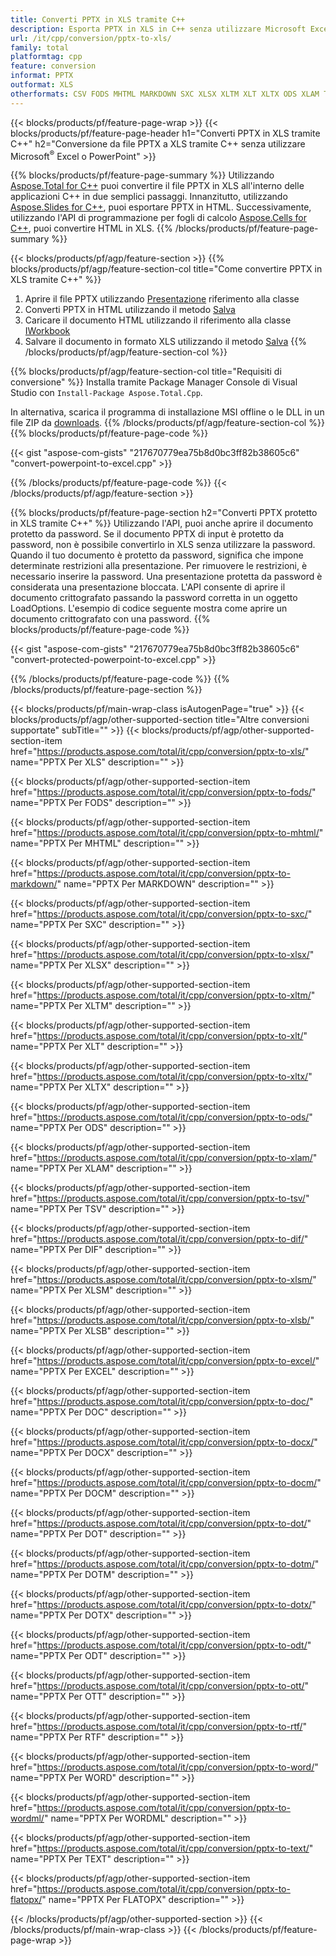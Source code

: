 ```yaml
---
title: Converti PPTX in XLS tramite C++
description: Esporta PPTX in XLS in C++ senza utilizzare Microsoft Excel o PowerPoint
url: /it/cpp/conversion/pptx-to-xls/
family: total
platformtag: cpp
feature: conversion
informat: PPTX
outformat: XLS
otherformats: CSV FODS MHTML MARKDOWN SXC XLSX XLTM XLT XLTX ODS XLAM TSV DIF XLSM XLSB EXCEL DOC DOCX DOCM DOT DOTM DOTX ODT OTT RTF WORD WORDML TEXT FLATOPX
---
```

{{< blocks/products/pf/feature-page-wrap >}}
{{< blocks/products/pf/feature-page-header h1="Converti PPTX in XLS tramite C++" h2="Conversione da file PPTX a XLS tramite C++ senza utilizzare Microsoft<sup>&reg;</sup> Excel o PowerPoint" >}}

{{% blocks/products/pf/feature-page-summary %}}
Utilizzando [Aspose.Total for C++](https://products.aspose.com/total/cpp/) puoi convertire il file PPTX in XLS all'interno delle applicazioni C++ in due semplici passaggi. Innanzitutto, utilizzando [Aspose.Slides for C++](https://products.aspose.com/slides/cpp/), puoi esportare PPTX in HTML. Successivamente, utilizzando l'API di programmazione per fogli di calcolo [Aspose.Cells for C++](https://products.aspose.com/cells/cpp/), puoi convertire HTML in XLS. 
{{% /blocks/products/pf/feature-page-summary  %}}

{{< blocks/products/pf/agp/feature-section >}}
{{% blocks/products/pf/agp/feature-section-col title="Come convertire PPTX in XLS tramite C++" %}}
1. Aprire il file PPTX utilizzando [Presentazione](https://reference.aspose.com/slides/cpp/class/aspose.slides.presentation) riferimento alla classe
2. Converti PPTX in HTML utilizzando il metodo [Salva](https://reference.aspose.com/slides/cpp/class/aspose.slides.presentation#a06fe2a156063c8c3e5ada2713bb697ba)
3. Caricare il documento HTML utilizzando il riferimento alla classe [IWorkbook](https://reference.aspose.com/cells/cpp/class/aspose.cells.i_workbook)
4. Salvare il documento in formato XLS utilizzando il metodo [Salva](https://reference.aspose.com/cells/cpp/class/aspose.cells.i_workbook#a5dc7de23f7ceba76a05dc1d49f51502e)
{{% /blocks/products/pf/agp/feature-section-col %}}

{{% blocks/products/pf/agp/feature-section-col title="Requisiti di conversione" %}}
Installa tramite Package Manager Console di Visual Studio con ```Install-Package Aspose.Total.Cpp```.

In alternativa, scarica il programma di installazione MSI offline o le DLL in un file ZIP da [downloads](https://downloads.aspose.com/total/cpp).
{{% /blocks/products/pf/agp/feature-section-col %}}
{{% blocks/products/pf/feature-page-code %}}

{{< gist "aspose-com-gists" "217670779ea75b8d0bc3ff82b38605c6" "convert-powerpoint-to-excel.cpp" >}}


{{% /blocks/products/pf/feature-page-code %}}
{{< /blocks/products/pf/agp/feature-section >}}

{{% blocks/products/pf/feature-page-section  h2="Converti PPTX protetto in XLS tramite C++" %}}
Utilizzando l'API, puoi anche aprire il documento protetto da password. Se il documento PPTX di input è protetto da password, non è possibile convertirlo in XLS senza utilizzare la password. Quando il tuo documento è protetto da password, significa che impone determinate restrizioni alla presentazione. Per rimuovere le restrizioni, è necessario inserire la password. Una presentazione protetta da password è considerata una presentazione bloccata. L'API consente di aprire il documento crittografato passando la password corretta in un oggetto LoadOptions. L'esempio di codice seguente mostra come aprire un documento crittografato con una password.
{{% blocks/products/pf/feature-page-code %}}

{{< gist "aspose-com-gists" "217670779ea75b8d0bc3ff82b38605c6" "convert-protected-powerpoint-to-excel.cpp" >}}
{{% /blocks/products/pf/feature-page-code  %}}
{{% /blocks/products/pf/feature-page-section %}}

{{< blocks/products/pf/main-wrap-class isAutogenPage="true" >}}
{{< blocks/products/pf/agp/other-supported-section title="Altre conversioni supportate" subTitle="" >}}
{{< blocks/products/pf/agp/other-supported-section-item href="https://products.aspose.com/total/it/cpp/conversion/pptx-to-xls/" name="PPTX Per XLS" description="" >}}

{{< blocks/products/pf/agp/other-supported-section-item href="https://products.aspose.com/total/it/cpp/conversion/pptx-to-fods/" name="PPTX Per FODS" description="" >}}

{{< blocks/products/pf/agp/other-supported-section-item href="https://products.aspose.com/total/it/cpp/conversion/pptx-to-mhtml/" name="PPTX Per MHTML" description="" >}}

{{< blocks/products/pf/agp/other-supported-section-item href="https://products.aspose.com/total/it/cpp/conversion/pptx-to-markdown/" name="PPTX Per MARKDOWN" description="" >}}

{{< blocks/products/pf/agp/other-supported-section-item href="https://products.aspose.com/total/it/cpp/conversion/pptx-to-sxc/" name="PPTX Per SXC" description="" >}}

{{< blocks/products/pf/agp/other-supported-section-item href="https://products.aspose.com/total/it/cpp/conversion/pptx-to-xlsx/" name="PPTX Per XLSX" description="" >}}

{{< blocks/products/pf/agp/other-supported-section-item href="https://products.aspose.com/total/it/cpp/conversion/pptx-to-xltm/" name="PPTX Per XLTM" description="" >}}

{{< blocks/products/pf/agp/other-supported-section-item href="https://products.aspose.com/total/it/cpp/conversion/pptx-to-xlt/" name="PPTX Per XLT" description="" >}}

{{< blocks/products/pf/agp/other-supported-section-item href="https://products.aspose.com/total/it/cpp/conversion/pptx-to-xltx/" name="PPTX Per XLTX" description="" >}}

{{< blocks/products/pf/agp/other-supported-section-item href="https://products.aspose.com/total/it/cpp/conversion/pptx-to-ods/" name="PPTX Per ODS" description="" >}}

{{< blocks/products/pf/agp/other-supported-section-item href="https://products.aspose.com/total/it/cpp/conversion/pptx-to-xlam/" name="PPTX Per XLAM" description="" >}}

{{< blocks/products/pf/agp/other-supported-section-item href="https://products.aspose.com/total/it/cpp/conversion/pptx-to-tsv/" name="PPTX Per TSV" description="" >}}

{{< blocks/products/pf/agp/other-supported-section-item href="https://products.aspose.com/total/it/cpp/conversion/pptx-to-dif/" name="PPTX Per DIF" description="" >}}

{{< blocks/products/pf/agp/other-supported-section-item href="https://products.aspose.com/total/it/cpp/conversion/pptx-to-xlsm/" name="PPTX Per XLSM" description="" >}}

{{< blocks/products/pf/agp/other-supported-section-item href="https://products.aspose.com/total/it/cpp/conversion/pptx-to-xlsb/" name="PPTX Per XLSB" description="" >}}

{{< blocks/products/pf/agp/other-supported-section-item href="https://products.aspose.com/total/it/cpp/conversion/pptx-to-excel/" name="PPTX Per EXCEL" description="" >}}

{{< blocks/products/pf/agp/other-supported-section-item href="https://products.aspose.com/total/it/cpp/conversion/pptx-to-doc/" name="PPTX Per DOC" description="" >}}

{{< blocks/products/pf/agp/other-supported-section-item href="https://products.aspose.com/total/it/cpp/conversion/pptx-to-docx/" name="PPTX Per DOCX" description="" >}}

{{< blocks/products/pf/agp/other-supported-section-item href="https://products.aspose.com/total/it/cpp/conversion/pptx-to-docm/" name="PPTX Per DOCM" description="" >}}

{{< blocks/products/pf/agp/other-supported-section-item href="https://products.aspose.com/total/it/cpp/conversion/pptx-to-dot/" name="PPTX Per DOT" description="" >}}

{{< blocks/products/pf/agp/other-supported-section-item href="https://products.aspose.com/total/it/cpp/conversion/pptx-to-dotm/" name="PPTX Per DOTM" description="" >}}

{{< blocks/products/pf/agp/other-supported-section-item href="https://products.aspose.com/total/it/cpp/conversion/pptx-to-dotx/" name="PPTX Per DOTX" description="" >}}

{{< blocks/products/pf/agp/other-supported-section-item href="https://products.aspose.com/total/it/cpp/conversion/pptx-to-odt/" name="PPTX Per ODT" description="" >}}

{{< blocks/products/pf/agp/other-supported-section-item href="https://products.aspose.com/total/it/cpp/conversion/pptx-to-ott/" name="PPTX Per OTT" description="" >}}

{{< blocks/products/pf/agp/other-supported-section-item href="https://products.aspose.com/total/it/cpp/conversion/pptx-to-rtf/" name="PPTX Per RTF" description="" >}}

{{< blocks/products/pf/agp/other-supported-section-item href="https://products.aspose.com/total/it/cpp/conversion/pptx-to-word/" name="PPTX Per WORD" description="" >}}

{{< blocks/products/pf/agp/other-supported-section-item href="https://products.aspose.com/total/it/cpp/conversion/pptx-to-wordml/" name="PPTX Per WORDML" description="" >}}

{{< blocks/products/pf/agp/other-supported-section-item href="https://products.aspose.com/total/it/cpp/conversion/pptx-to-text/" name="PPTX Per TEXT" description="" >}}

{{< blocks/products/pf/agp/other-supported-section-item href="https://products.aspose.com/total/it/cpp/conversion/pptx-to-flatopx/" name="PPTX Per FLATOPX" description="" >}}


{{< /blocks/products/pf/agp/other-supported-section >}}
{{< /blocks/products/pf/main-wrap-class >}}
{{< /blocks/products/pf/feature-page-wrap >}}